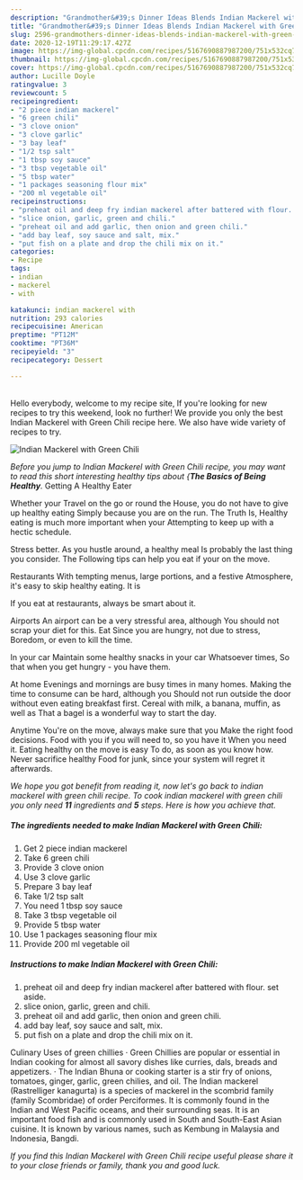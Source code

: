```yaml
---
description: "Grandmother&#39;s Dinner Ideas Blends Indian Mackerel with Green Chili"
title: "Grandmother&#39;s Dinner Ideas Blends Indian Mackerel with Green Chili"
slug: 2596-grandmothers-dinner-ideas-blends-indian-mackerel-with-green-chili
date: 2020-12-19T11:29:17.427Z
image: https://img-global.cpcdn.com/recipes/5167690887987200/751x532cq70/indian-mackerel-with-green-chili-recipe-main-photo.jpg
thumbnail: https://img-global.cpcdn.com/recipes/5167690887987200/751x532cq70/indian-mackerel-with-green-chili-recipe-main-photo.jpg
cover: https://img-global.cpcdn.com/recipes/5167690887987200/751x532cq70/indian-mackerel-with-green-chili-recipe-main-photo.jpg
author: Lucille Doyle
ratingvalue: 3
reviewcount: 5
recipeingredient:
- "2 piece indian mackerel"
- "6 green chili"
- "3 clove onion"
- "3 clove garlic"
- "3 bay leaf"
- "1/2 tsp salt"
- "1 tbsp soy sauce"
- "3 tbsp vegetable oil"
- "5 tbsp water"
- "1 packages seasoning flour mix"
- "200 ml vegetable oil"
recipeinstructions:
- "preheat oil and deep fry indian mackerel after battered with flour. set aside."
- "slice onion, garlic, green and chili."
- "preheat oil and add garlic, then onion and green chili."
- "add bay leaf, soy sauce and salt, mix."
- "put fish on a plate and drop the chili mix on it."
categories:
- Recipe
tags:
- indian
- mackerel
- with

katakunci: indian mackerel with 
nutrition: 293 calories
recipecuisine: American
preptime: "PT12M"
cooktime: "PT36M"
recipeyield: "3"
recipecategory: Dessert

---
```

<br>
Hello everybody, welcome to my recipe site, If you're looking for new recipes to try this weekend, look no further! We provide you only the best Indian Mackerel with Green Chili recipe here. We also have wide variety of recipes to try.
<br>


![Indian Mackerel with Green Chili](https://img-global.cpcdn.com/recipes/5167690887987200/751x532cq70/indian-mackerel-with-green-chili-recipe-main-photo.jpg)

<i>Before you jump to Indian Mackerel with Green Chili recipe, you may want to read this short interesting healthy tips about {<strong>The Basics of Being Healthy</strong>.</i>
Getting A Healthy Eater

Whether your Travel on the go or round the
House, you do not have to give up healthy eating
Simply because you are on the run. The Truth Is,
Healthy eating is much more important when your
Attempting to keep up with a hectic schedule.


Stress better. As you hustle around, a healthy meal
Is probably the last thing you consider. The
Following tips can help you eat if your on the move.

Restaurants
With tempting menus, large portions, and a festive
Atmosphere, it's easy to skip healthy eating. It is 


If you eat at restaurants, always be smart
about it.

Airports
An airport can be a very stressful area, although
You should not scrap your diet for this. Eat
Since you are hungry, not due to stress,
Boredom, or even to kill the time.

In your car
Maintain some healthy snacks in your car Whatsoever times,
So that when you get hungry - you have them.

At home
Evenings and mornings are busy times in many homes.
Making the time to consume can be hard, although you
Should not run outside the door without even eating breakfast
first. Cereal with milk, a banana, muffin, as well as 
That a bagel is a wonderful way to start the day.

Anytime You're on the move, always make sure that you
Make the right food decisions. 
Food with you if you will need to, so you have it
When you need it. Eating healthy on the move is easy
To do, as soon as you know how. Never sacrifice healthy
Food for junk, since your system will regret it afterwards.


<i>We hope you got benefit from reading it, now let's go back to indian mackerel with green chili recipe. To cook indian mackerel with green chili you only need <strong>11</strong> ingredients and <strong>5</strong> steps. Here is how you achieve that.
</i>

##### The ingredients needed to make Indian Mackerel with Green Chili:

1. Get 2 piece indian mackerel
1. Take 6 green chili
1. Provide 3 clove onion
1. Use 3 clove garlic
1. Prepare 3 bay leaf
1. Take 1/2 tsp salt
1. You need 1 tbsp soy sauce
1. Take 3 tbsp vegetable oil
1. Provide 5 tbsp water
1. Use 1 packages seasoning flour mix
1. Provide 200 ml vegetable oil


##### Instructions to make Indian Mackerel with Green Chili:

1. preheat oil and deep fry indian mackerel after battered with flour. set aside.
1. slice onion, garlic, green and chili.
1. preheat oil and add garlic, then onion and green chili.
1. add bay leaf, soy sauce and salt, mix.
1. put fish on a plate and drop the chili mix on it.


Culinary Uses of green chillies · Green Chillies are popular or essential in Indian cooking for almost all savory dishes like curries, dals, breads and appetizers. · The Indian Bhuna or cooking starter is a stir fry of onions, tomatoes, ginger, garlic, green chilies, and oil. The Indian mackerel (Rastrelliger kanagurta) is a species of mackerel in the scombrid family (family Scombridae) of order Perciformes. It is commonly found in the Indian and West Pacific oceans, and their surrounding seas. It is an important food fish and is commonly used in South and South-East Asian cuisine. It is known by various names, such as Kembung in Malaysia and Indonesia, Bangdi. 

<i>If you find this Indian Mackerel with Green Chili recipe useful please share it to your close friends or family, thank you and good luck.</i>
